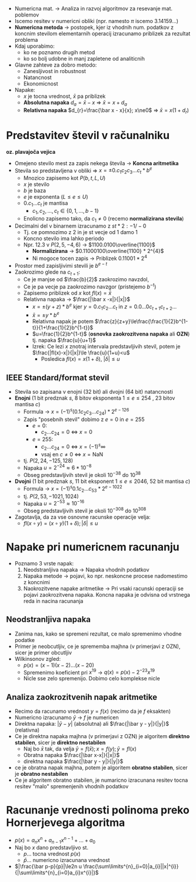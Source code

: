 - Numericna mat. -> Analiza in razvoj algoritmov za resevanje mat. poblemov
- Iscemo resitev v numericni obliki (npr. namesto $\pi$ iscemo $3.14159...$)
- **Numericna metoda** -> postopek, kjer iz vhodnih num. podatkov z koncnim stevilom elementarnih operacij izracunamo priblizek za rezultat problema
- Kdaj uporabimo:
	- ko ne poznamo drugih metod
	- ko so bolj udobne in manj zapletene od analiticnih
- Glavne zahteve za dobro metodo:
	- Zanesljivost in robustnost
	- Natancnost
	- Ekonomicnost
- Napake:
	- $x$ je tocna vrednost, $\bar x$ pa priblizek
	- **Absolutna napaka** $d_{a}=\bar x - x$ => $\bar x = x+d_{a}$
	- **Relativna napaka** $d_{r}=\frac{\bar x - x}{x}; x\ne0$ => $\bar x=x(1+d_{r})$
# Predstavitev števil v računalniku
**oz. plavajoča vejica**
- Omejeno stevilo mest za zapis nekega števila -> **Koncna aritmetika**
- Stevila so predstavljena v obliki => $x=\pm0.c_{1}c_{2}c_{3}...c_{t}*b^{e}$ 
	- Mnozico zapisemo kot $P(b,t,L,U)$
	- $x$ je stevilo
	- $b$ je baza
	- $e$ je exponenta ($L\le e\le U$)
	- $0.c_{1}...c_{t}$ je mantisa
		- $c_{1},c_{2},...,c_{t}\in\{0,1,...,b-1\}$
	- Enolicno zapisemo tako, da $c_{1}\ne0$ (recemo **normalizirana stevila**)
- Decimalni del v binarnem izracunamo z $st * 2: -1/-0$
	- Tj. ce pomnozimo z $2$ in je st vecje od 1 damo 1
	- Koncno stevilo ima lahko periodo
	- Npr. $12.3$ v $P(2,5,-4,6)$ -> $1100.0100\overline{1100}$
		- **Normalizirana** -> $0.11000100\overline{1100} * 2^{4}$
		- Ni mogoce tocen zapis -> Priblizek $0.11001*2^{4}$
- Prostor med zapisljivimi stevili je $b^{e-t}$ 
- Zaokrozimo glede na $c_{t+1}$:
	- Ce je manjse od $\frac{b}{2}$ zaokrozimo navzdol,
	- Ce je pa vecje pa zaokrozimo navzgor (pristejemo $b^{-t}$)
	- Zapisemo priblizek od $x$ kot $fl(x)=\bar x$
	- Relativna napaka -> $\frac{|\bar x -x|}{|x|}$
		- $x=\pm(y+z)*b^{e}$ kjer $y=0.c_{1}c_{2}\dots c_{t}$ in $z=0.0\dots0c_{t+1}c_{t+2}\dots$
		- $\bar x=\pm y*b^{e}$
		- Relativna napak  je potem $\frac{z}{z+y}\le\frac{\frac{1}{2}b^{1-t}}{1+\frac{1}{2}b^{1-t}}$
		- $u=\frac{1}{2}b^{1-t}$ (**osnovka zaokrozitvena napaka** ali **OZN**) tj. napaka $\frac{u}{u+1}$
		- Izrek: Ce lezi $x$ znotraj intervala predstavljivih stevil, potem je $\frac{|fl(x)-x|}{|x|}\le \frac{u}{1+u}<u$
			- Posledica $fl(x)=x(1+\delta),\ |\delta|\le u$
## IEEE Standard/format stevil
- Stevila so zapisana v enojni (32 bit) ali dvojni (64 bit) natancnosti
- **Enojni** (1 bit predznak $s$, 8 bitov eksponenta $1\le e\le254$ , 23 bitov mantisa $c$)
	- Formula -> $x=(-1)^{s}(0.1c_{2}c_{3}\dots c_{24})*2^{e-126}$
	- Zapis "posebnih stevil" dobimo z $e=0$ in $e=255$
		- $e=0:$
			- $c_{2}\dots c_{24}=0$ <=> $x=0$
		- $e=255:$
			- $c_{2}\dots c_{24}=0$ <=> $x=(-1)^{s}\infty$
			- vsaj en $c\ne0$ <=> $x=\text{NaN}$
	- tj. $P(2,24,-125, 128)$
	- Napaka $u=2^{-24}\approx6*10^{-8}$
	- Obseg predstavljivih stevil je okoli $10^{-38}$ do $10^{38}$
- **Dvojni** (1 bit predznak $s$, 11 bit eksponent $1\le e\le2046$, 52 bit mantisa $c$)
	- Formula -> $x=(-1)^{s}0.1c_{2}\dots c_{53}*2^{e-1022}$
	- tj. $P(2,53,-1021,1024)$
	- Napaka $u=2^{-53}\approx 10^{-16}$
	- Obseg predstavljivih stevil je okoli $10^{-308}$ do $10^{308}$
- Zagotavlja, da za vse osnovne racunske operacije velja:
	- $fl(x\circ y)=(x\circ y)(1+\delta);|\delta|\le u$
# Napake pri numericnem racunanju
- Poznamo 3 vrste napak:
	1. Neodstranljiva napaka -> Napaka vhodnih podatkov
	2. Napaka metode -> pojavi, ko npr. neskoncne procese nadomestimo z koncnimi 
	3. Naokrozitvene napake aritmetike -> Pri vsaki racunski operaciji se pojavi zaokrozitvena napaka. Koncna napaka je odvisna od vrstnega reda in nacina racunanja
## Neodstranljiva napaka
- Zanima nas, kako se spremeni rezultat, ce malo spremenimo vhodne podatke
- Primer je neobcutljiv, ce je sprememba majhna (v primerjavi z OZN), sicer je primer obcutljiv
- Wilkinsonov zgled:
	- $p(x)=(x-1)(x-2)\dots(x-20)$
	- Spremenimo koeficient pri $x^{19}$ -> $q(x)=p(x)-2^{-23}x^{19}$
	- Nicle sse zelo spremenijo. Dobimo celo komplekse nicle
## Analiza zaokrozitvenih napak aritmetike
- Recimo da racunamo vrednost $y=f(x)$ (recimo da je $f$ eksakten)
- Numericno izracunamo $\bar y$ -> $f$ je numericen
- Direktna napaka: $|\bar y - y|$ (absolutna) ali $\frac{|\bar y - y|}{|y|}$ (relativna)
- Ce je direktna napaka majhna (v primerjavi z OZN) je algoritem **direktno stabilen**, sicer je **direktno nestabilen**
	- Naj bo $\bar x$ tak, da velja $\bar y=f(\bar x); x=f(y);\bar y=fl(x)$
	- Obratna napaka $\frac{|\bar x-x|}{|x|}$
	- direktna napaka $\frac{|\bar y - y|}{|y|}$
- ce je obratna napak majhna, potem je algoritem **obratno stabilen**, sicer je **obratno nestabilen**
- Ce je algoritem obratno stabilen, je numaricno izracunana resitev tocna resitev "malo" spremenjenih vhodnih podatkov

# Racunanje vrednosti polinoma preko Hornerjevega algoritma
- $p(x)=a_{n}x^{n}+a_{n-1}x^{n-1}+\dots+a_{0}$
- Naj bo $x$ dano predstavljivo st.
	- $p\dots$ tocna vrednost $p(x)$
	- $\bar p\dots$ numericno izracunana vrednost
- $|\frac{\bar p-p}{p}|\le2n u \frac{\sum\limits^{n}_{i=0}|a_{i}||x|^{i}}{|\sum\limits^{n}_{i=0}a_{i}x^{i}|}$